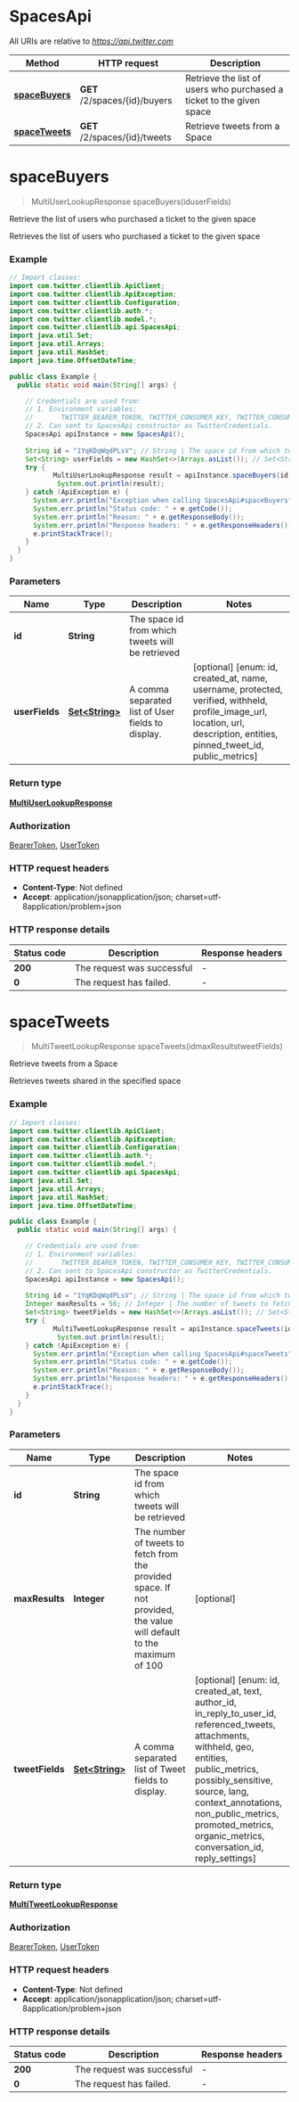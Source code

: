 # SpacesApi

All URIs are relative to *https://api.twitter.com*

Method | HTTP request | Description
------------- | ------------- | -------------
[**spaceBuyers**](SpacesApi.md#spaceBuyers) | **GET** /2/spaces/{id}/buyers | Retrieve the list of users who purchased a ticket to the given space
[**spaceTweets**](SpacesApi.md#spaceTweets) | **GET** /2/spaces/{id}/tweets | Retrieve tweets from a Space


<a name="spaceBuyers"></a>
# **spaceBuyers**
> MultiUserLookupResponse spaceBuyers(iduserFields)

Retrieve the list of users who purchased a ticket to the given space

Retrieves the list of users who purchased a ticket to the given space

### Example
```java
// Import classes:
import com.twitter.clientlib.ApiClient;
import com.twitter.clientlib.ApiException;
import com.twitter.clientlib.Configuration;
import com.twitter.clientlib.auth.*;
import com.twitter.clientlib.model.*;
import com.twitter.clientlib.api.SpacesApi;
import java.util.Set;
import java.util.Arrays;
import java.util.HashSet;
import java.time.OffsetDateTime;

public class Example {
  public static void main(String[] args) {

    // Credentials are used from:
    // 1. Environment variables:
    //       TWITTER_BEARER_TOKEN, TWITTER_CONSUMER_KEY, TWITTER_CONSUMER_SECRET, TWITTER_TOKEN, TWITTER_TOKEN_SECRET
    // 2. Can sent to SpacesApi constructor as TwitterCredentials.
    SpacesApi apiInstance = new SpacesApi();  
    
    String id = "1YqKDqWqdPLsV"; // String | The space id from which tweets will be retrieved
    Set<String> userFields = new HashSet<>(Arrays.asList()); // Set<String> | A comma separated list of User fields to display.
    try {
           MultiUserLookupResponse result = apiInstance.spaceBuyers(id, userFields);
            System.out.println(result);
    } catch (ApiException e) {
      System.err.println("Exception when calling SpacesApi#spaceBuyers");
      System.err.println("Status code: " + e.getCode());
      System.err.println("Reason: " + e.getResponseBody());
      System.err.println("Response headers: " + e.getResponseHeaders());
      e.printStackTrace();
    }
  }
}


```

### Parameters

Name | Type | Description  | Notes
------------- | ------------- | ------------- | -------------
 **id** | **String**| The space id from which tweets will be retrieved |
 **userFields** | [**Set&lt;String&gt;**](String.md)| A comma separated list of User fields to display. | [optional] [enum: id, created_at, name, username, protected, verified, withheld, profile_image_url, location, url, description, entities, pinned_tweet_id, public_metrics]

### Return type

[**MultiUserLookupResponse**](MultiUserLookupResponse.md)

### Authorization

[BearerToken](../README.md#BearerToken), [UserToken](../README.md#UserToken)

### HTTP request headers

 - **Content-Type**: Not defined
 - **Accept**: application/jsonapplication/json; charset=utf-8application/problem+json

### HTTP response details
| Status code | Description | Response headers |
|-------------|-------------|------------------|
**200** | The request was successful |  -  |
**0** | The request has failed. |  -  |

<a name="spaceTweets"></a>
# **spaceTweets**
> MultiTweetLookupResponse spaceTweets(idmaxResultstweetFields)

Retrieve tweets from a Space

Retrieves tweets shared in the specified space

### Example
```java
// Import classes:
import com.twitter.clientlib.ApiClient;
import com.twitter.clientlib.ApiException;
import com.twitter.clientlib.Configuration;
import com.twitter.clientlib.auth.*;
import com.twitter.clientlib.model.*;
import com.twitter.clientlib.api.SpacesApi;
import java.util.Set;
import java.util.Arrays;
import java.util.HashSet;
import java.time.OffsetDateTime;

public class Example {
  public static void main(String[] args) {

    // Credentials are used from:
    // 1. Environment variables:
    //       TWITTER_BEARER_TOKEN, TWITTER_CONSUMER_KEY, TWITTER_CONSUMER_SECRET, TWITTER_TOKEN, TWITTER_TOKEN_SECRET
    // 2. Can sent to SpacesApi constructor as TwitterCredentials.
    SpacesApi apiInstance = new SpacesApi();  
    
    String id = "1YqKDqWqdPLsV"; // String | The space id from which tweets will be retrieved
    Integer maxResults = 56; // Integer | The number of tweets to fetch from the provided space. If not provided, the value will default to the maximum of 100
    Set<String> tweetFields = new HashSet<>(Arrays.asList()); // Set<String> | A comma separated list of Tweet fields to display.
    try {
           MultiTweetLookupResponse result = apiInstance.spaceTweets(id, maxResults, tweetFields);
            System.out.println(result);
    } catch (ApiException e) {
      System.err.println("Exception when calling SpacesApi#spaceTweets");
      System.err.println("Status code: " + e.getCode());
      System.err.println("Reason: " + e.getResponseBody());
      System.err.println("Response headers: " + e.getResponseHeaders());
      e.printStackTrace();
    }
  }
}


```

### Parameters

Name | Type | Description  | Notes
------------- | ------------- | ------------- | -------------
 **id** | **String**| The space id from which tweets will be retrieved |
 **maxResults** | **Integer**| The number of tweets to fetch from the provided space. If not provided, the value will default to the maximum of 100 | [optional]
 **tweetFields** | [**Set&lt;String&gt;**](String.md)| A comma separated list of Tweet fields to display. | [optional] [enum: id, created_at, text, author_id, in_reply_to_user_id, referenced_tweets, attachments, withheld, geo, entities, public_metrics, possibly_sensitive, source, lang, context_annotations, non_public_metrics, promoted_metrics, organic_metrics, conversation_id, reply_settings]

### Return type

[**MultiTweetLookupResponse**](MultiTweetLookupResponse.md)

### Authorization

[BearerToken](../README.md#BearerToken), [UserToken](../README.md#UserToken)

### HTTP request headers

 - **Content-Type**: Not defined
 - **Accept**: application/jsonapplication/json; charset=utf-8application/problem+json

### HTTP response details
| Status code | Description | Response headers |
|-------------|-------------|------------------|
**200** | The request was successful |  -  |
**0** | The request has failed. |  -  |


